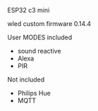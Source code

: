 ESP32 c3 mini

wled custom firmware 0.14.4

User MODES included
- sound reactive
- Alexa
- PIR

Not included
- Philips Hue
- MQTT
